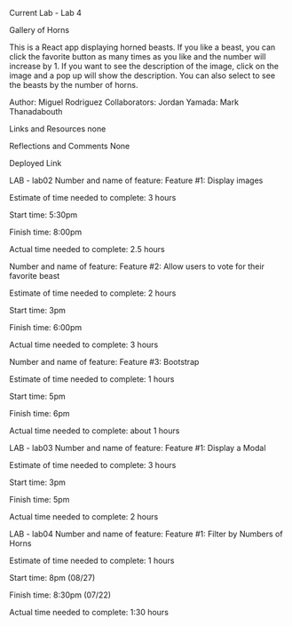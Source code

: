 Current Lab - Lab 4

Gallery of Horns

This is a React app displaying horned beasts. If you like a beast, you can click the favorite button as many times as you like and the number will increase by 1. If you want to see the description of the image, click on the image and a pop up will show the description. You can also select to see the beasts by the number of horns.

Author: Miguel Rodriguez
Collaborators: Jordan Yamada: Mark Thanadabouth

Links and Resources
none

Reflections and Comments
None

Deployed Link

LAB - lab02
Number and name of feature: Feature #1: Display images

Estimate of time needed to complete: 3 hours

Start time: 5:30pm

Finish time: 8:00pm

Actual time needed to complete: 2.5 hours

Number and name of feature: Feature #2: Allow users to vote for their favorite beast

Estimate of time needed to complete: 2 hours

Start time: 3pm

Finish time: 6:00pm

Actual time needed to complete: 3 hours

Number and name of feature: Feature #3: Bootstrap

Estimate of time needed to complete: 1 hours

Start time: 5pm

Finish time: 6pm

Actual time needed to complete: about 1 hours

LAB - lab03
Number and name of feature: Feature #1: Display a Modal

Estimate of time needed to complete: 3 hours

Start time: 3pm

Finish time: 5pm

Actual time needed to complete: 2 hours

LAB - lab04
Number and name of feature: Feature #1: Filter by Numbers of Horns

Estimate of time needed to complete: 1 hours

Start time: 8pm (08/27)

Finish time: 8:30pm (07/22)

Actual time needed to complete: 1:30 hours

